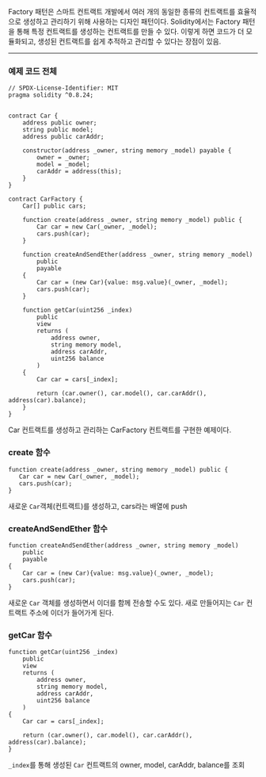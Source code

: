 Factory 패턴은 스마트 컨트랙트 개발에서 여러 개의 동일한 종류의 컨트랙트를 효율적으로 생성하고 관리하기 위해 사용하는 디자인 패턴이다. 
Solidity에서는 Factory 패턴을 통해 특정 컨트랙트를 생성하는 컨트랙트를 만들 수 있다. 이렇게 하면 코드가 더 모듈화되고, 생성된 컨트랙트를 쉽게 추적하고 관리할 수 있다는 장점이 있음.

---
### 예제 코드 전체
```solidity
// SPDX-License-Identifier: MIT
pragma solidity ^0.8.24;


contract Car {
    address public owner;
    string public model;
    address public carAddr;

    constructor(address _owner, string memory _model) payable {
        owner = _owner;
        model = _model;
        carAddr = address(this);
    }
}

contract CarFactory {
    Car[] public cars;

    function create(address _owner, string memory _model) public {
        Car car = new Car(_owner, _model);
        cars.push(car);
    }

    function createAndSendEther(address _owner, string memory _model)
        public
        payable
    {
        Car car = (new Car){value: msg.value}(_owner, _model);
        cars.push(car);
    }

    function getCar(uint256 _index)
        public
        view
        returns (
            address owner,
            string memory model,
            address carAddr,
            uint256 balance
        )
    {
        Car car = cars[_index];

        return (car.owner(), car.model(), car.carAddr(), address(car).balance);
    }
}
```

 Car 컨트랙트를 생성하고 관리하는 CarFactory 컨트랙트를 구현한 예제이다. 

 ### create 함수
 ```solidity
 function create(address _owner, string memory _model) public {
    Car car = new Car(_owner, _model);
    cars.push(car);
}
```
새로운 `Car`객체(컨트랙트)를 생성하고, cars라는 배열에 push

### createAndSendEther 함수
```solidity
function createAndSendEther(address _owner, string memory _model)
    public
    payable
{
    Car car = (new Car){value: msg.value}(_owner, _model);
    cars.push(car);
}
```
새로운 `Car` 객체를 생성하면서 이더를 함께 전송할 수도 있다. 새로 만들어지는 `Car` 컨트랙트 주소에 이더가 들어가게 된다. 

### getCar 함수

```solidity
function getCar(uint256 _index)
    public
    view
    returns (
        address owner,
        string memory model,
        address carAddr,
        uint256 balance
    )
{
    Car car = cars[_index];

    return (car.owner(), car.model(), car.carAddr(), address(car).balance);
}
```
`_index`를 통해 생성된 `Car` 컨트랙트의 owner, model, carAddr, balance를 조회

